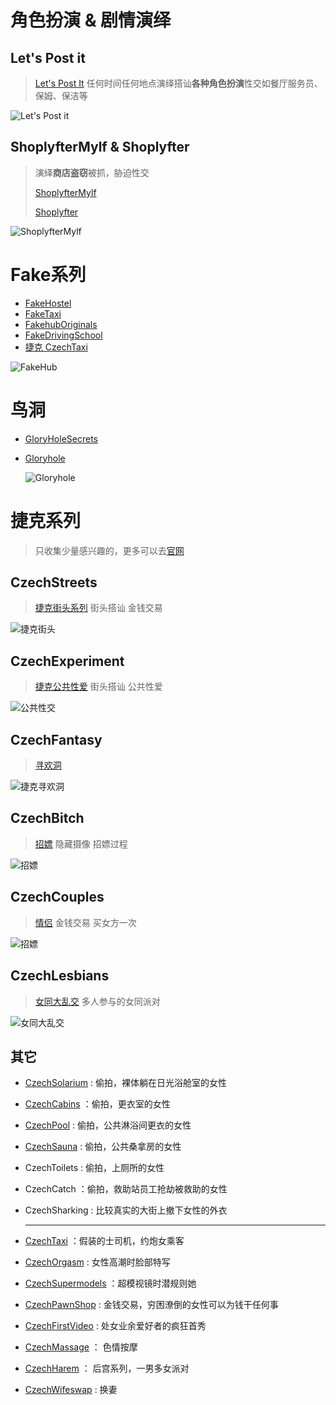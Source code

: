 # 角色扮演 & 剧情演绎

## **Let's Post it**

> [Let's Post It](https://www.letspostit.com/) 任何时间任何地点演绎搭讪**各种角色扮演**性交如餐厅服务员、保姆、保洁等

![Let's Post it](https://weifun1995.github.io/avhub/images/letspostit.jpg)



## ShoplyfterMylf & Shoplyfter

> 演绎**商店盗窃**被抓，胁迫性交
>
> [ShoplyfterMylf](https://www.shoplyftermylf.com/) 
>
> [Shoplyfter](https://www.shoplyfter.com/)

![ShoplyfterMylf](https://weifun1995.github.io/avhub/images/shoplyftermylf.jpg)



# Fake系列

- [FakeHostel](https://www.fakehostel.com/)
- [FakeTaxi ](https://www.faketaxi.com/)
- [FakehubOriginals](https://www.fakehub.com/fakehuboriginals)
- [FakeDrivingSchool](https://www.fakehub.com/fakedrivingschool)
- [捷克 CzechTaxi](https://czechtaxi.com)

![FakeHub](https://weifun1995.github.io/avhub/images/fakehub.png)



# 鸟洞

- [GloryHoleSecrets](https://www.gloryholesecrets.com/)

- [Gloryhole](https://www.gloryhole.com/)

  ![Gloryhole](https://weifun1995.github.io/avhub/images/gloryhole.webp)

# 捷克系列

> 只收集少量感兴趣的，更多可以去[官网](https://czechav.com/)

## CzechStreets

> [捷克街头系列](https://czechstreets.com/?utm_source=czechav.com&utm_medium=logo_bottom&utm_campaign=project-listing)  街头搭讪 金钱交易

![捷克街头](https://weifun1995.github.io/avhub/images/czechstreets.jpg)



## CzechExperiment

> [捷克公共性爱](https://czechexperiment.com/?utm_source=czechav.com&utm_medium=button_bottom&utm_campaign=project-listing&adult_content_agreement=true)  街头搭讪 公共性爱

![公共性交](https://weifun1995.github.io/avhub/images/czechexperiment.jpg)



## CzechFantasy

> [寻欢洞](https://czechfantasy.com/?utm_source=czechav.com&utm_medium=button_bottom&utm_campaign=project-listing)

![捷克寻欢洞](https://weifun1995.github.io/avhub/images/czechfantasy.jpg)



##  CzechBitch

> [招嫖](https://czechbitch.com/?utm_source=czechav.com&utm_medium=button_bottom&utm_campaign=project-listing) 隐藏摄像 招嫖过程

![招嫖](https://weifun1995.github.io/avhub/images/czechbitch.jpg)



##  CzechCouples

> [情侣](https://czechcouples.com/?utm_source=czechav.com&utm_medium=button_bottom&utm_campaign=project-listing) 金钱交易  买女方一次

![招嫖](https://weifun1995.github.io/avhub/images/czechcouples.jpg)

##  CzechLesbians

> [女同大乱交](https://czechlesbians.com/?utm_source=czechav.com&utm_medium=button_bottom&utm_campaign=project-listing&adult_content_agreement=true)  多人参与的女同派对

![女同大乱交](https://weifun1995.github.io/avhub/images/czechlesbians.jpg)



## 其它

- [CzechSolarium](https://czechsolarium.com) : 偷拍，裸体躺在日光浴舱室的女性

- [CzechCabins](https://czechcabins.com) ：偷拍，更衣室的女性

- [CzechPool](https://czechpool.com) : 偷拍，公共淋浴间更衣的女性

- [CzechSauna](https://czechsauna.com) : 偷拍，公共桑拿房的女性

- CzechToilets : 偷拍，上厕所的女性

- CzechCatch ：偷拍，救助站员工抢劫被救助的女性

- CzechSharking : 比较真实的大街上撤下女性的外衣

  ------

  

- [CzechTaxi](https://czechtaxi.com)  ：假装的士司机，约炮女乘客

- [CzechOrgasm](https://czechorgasm.com/) : 女性高潮时脸部特写

- [CzechSupermodels](https://czechsupermodels.com) ：超模视镜时潜规则她

- [CzechPawnShop](https://czechpawnshop.com) : 金钱交易，穷困潦倒的女性可以为钱干任何事

- [CzechFirstVideo](https://czechfirstvideo.com) : 处女业余爱好者的疯狂首秀

- [CzechMassage](https://czechmassage.com) ： 色情按摩

- [CzechHarem](https://czechharem.com) ： 后宫系列，一男多女派对

- [CzechWifeswap](https://czechwifeswap.com) : 换妻

  